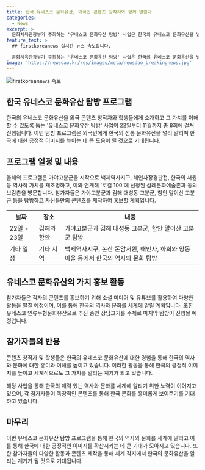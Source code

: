 ```yaml
---
title: 한국 유네스코 문화유산, 외국인 콘텐츠 창작자와 함께 알린다
categories:
  - News
excerpt: >
  문화체육관광부가 주최하는 '유네스코 문화유산 탐방' 사업은 한국의 유네스코 문화유산을 널리 알리고 외국인의 긍정적 이미지를 높이는 데 기여하고 있습니다. 이번 사업에는 22일부터 11월까지 8회에 걸쳐 가야고분군을 비롯한 역사적 가치를 재조명하는 프로그램을 통해 외국인 참가자들이 유네스코 세계유산을 경험하고 콘텐츠를 제작하여 홍보할 예정입니다. 이로써 한국의 매력 있는 역사와 문화를 세계에 알릴 기회가 될 것으로 기대됩니다.
feature_text: >
  ## firstkoreanews 실시간 뉴스 속보입니다.

  문화체육관광부가 주최하는 '유네스코 문화유산 탐방' 사업은 한국의 유네스코 문화유산을 널리 알리고 외국인의 긍정적 이미지를 높이는 데 기여하고 있습니다. 이번 사업에는 22일부터 11월까지 8회에 걸쳐 가야고분군을 비롯한 역사적 가치를 재조명하는 프로그램을 통해 외국인 참가자들이 유네스코 세계유산을 경험하고 콘텐츠를 제작하여 홍보할 예정입니다. 이로써 한국의 매력 있는 역사와 문화를 세계에 알릴 기회가 될 것으로 기대됩니다.
image: 'https://newsdao.kr/res/images/meta/newsdao_breakingnews.jpg'
---
```


<p><img src="https://newsdao.kr/res/images/meta/newsdao_breakingnews.jpg" alt="firstkoreanews 속보" /></p>

<h2 data-ke-size="size26">한국 유네스코 문화유산 탐방 프로그램</h2>

<p data-ke-size="size16">한국의 유네스코 문화유산을 외국 콘텐츠 창작자와 학생들에게 소개하고 그 가치를 이해할 수 있도록 돕는 '유네스코 문화유산 탐방' 사업이 22일부터 11월까지 총 8회에 걸쳐 진행됩니다. 이번 탐방 프로그램은 외국인에게 한국의 전통 문화유산을 널리 알리며 한국에 대한 긍정적 이미지를 높이는 데 큰 도움이 될 것으로 기대됩니다.</p>

<h2 data-ke-size="size26">프로그램 일정 및 내용</h2>

<p data-ke-size="size16">올해의 프로그램은 가야고분군을 시작으로 백제역사지구, 해인사장경판전, 한국의 서원 등 역사적 가치를 재조명하고, 이와 연계해 '로컬 100'에 선정된 삼례문화예술촌과 동의보감촌을 방문합니다. 참가자들은 가야고분군과 김해 대성동 고분군, 함안 말이산 고분군 등을 탐방하고 자신들만의 콘텐츠를 제작하여 홍보할 계획입니다.</p>

<table>
    <tr>
        <th>날짜</th>
        <th>장소</th>
        <th>내용</th>
    </tr>
    <tr>
        <td>22일 - 23일</td>
        <td>김해와 함안</td>
        <td>가야고분군과 김해 대성동 고분군, 함안 말이산 고분군 탐방</td>
    </tr>
    <tr>
        <td>기타 일정</td>
        <td>기타 지역</td>
        <td>백제역사지구, 논산 돈암서원, 해인사, 하회와 양동마을 등에서 한국의 역사와 문화 탐방</td>
    </tr>
</table>

<h2 data-ke-size="size26">유네스코 문화유산의 가치 홍보 활동</h2>

<p data-ke-size="size16">참가자들은 각자의 콘텐츠를 홍보하기 위해 소셜 미디어 및 유튜브를 활용하여 다양한 활동을 펼칠 예정이며, 이를 통해 한국의 역사와 문화를 세계에 알릴 계획입니다. 또한 유네스코 인류무형문화유산으로 추진 중인 장담그기를 주제로 마지막 탐방이 진행될 예정입니다.</p>

<h2 data-ke-size="size26">참가자들의 반응</h2>

<p data-ke-size="size16">콘텐츠 창작자 및 학생들은 한국의 유네스코 문화유산에 대한 경험을 통해 한국의 역사와 문화에 대한 흥미와 이해를 높이고 있습니다. 이러한 활동을 통해 한국의 긍정적 이미지를 높이고 세계적으로도 그 가치를 알리는 계기가 되고 있습니다.</p>

<p data-ke-size="size16">해당 사업을 통해 한국의 매력 있는 역사와 문화를 세계에 알리기 위한 노력이 이어지고 있으며, 각 참가자들이 독창적인 콘텐츠를 통해 한국 문화를 흥미롭게 보여주기를 기대하고 있습니다.</p>

<h2 data-ke-size="size26">마무리</h2>

<p data-ke-size="size16">이번 유네스코 문화유산 탐방 프로그램을 통해 한국의 역사와 문화를 세계에 알리고 이를 통해 한국에 대한 긍정적인 이미지를 확산시키는 데 큰 기대가 모아지고 있습니다. 또한 참가자들의 다양한 활동과 콘텐츠 제작을 통해 세계 각지에서 한국의 문화유산을 알리는 계기가 될 것으로 기대됩니다.</p>

<p data-ke-size="size16">&nbsp;</p>


